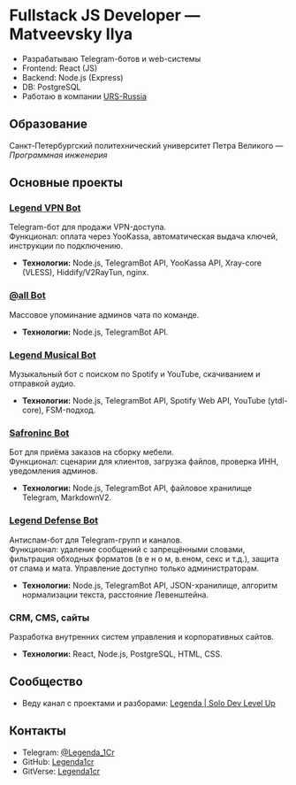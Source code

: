 # Fullstack JS Developer — Matveevsky Ilya

- Разрабатываю Telegram-ботов и web-системы  
- Frontend: React (JS)  
- Backend: Node.js (Express)  
- DB: PostgreSQL  
- Работаю в компании [URS-Russia](https://urs-rus.com)

## Образование
Санкт-Петербургский политехнический университет Петра Великого — *Программная инженерия*

## Основные проекты

### [Legend VPN Bot](https://t.me/Legend_VPN_bot)
Telegram-бот для продажи VPN-доступа.  
Функционал: оплата через YooKassa, автоматическая выдача ключей, инструкции по подключению.  
- **Технологии:** Node.js, TelegramBot API, YooKassa API, Xray-core (VLESS), Hiddify/V2RayTun, nginx.  

### [@all Bot](https://t.me/Legend_all_bot)
Массовое упоминание админов чата по команде.  
- **Технологии:** Node.js, TelegramBot API.  

### [Legend Musical Bot](https://t.me/Legend_Musical_bot)
Музыкальный бот с поиском по Spotify и YouTube, скачиванием и отправкой аудио.  
- **Технологии:** Node.js, TelegramBot API, Spotify Web API, YouTube (ytdl-core), FSM-подход.  

### [Safroninc Bot](https://t.me/safroninc_bot)
Бот для приёма заказов на сборку мебели.  
Функционал: сценарии для клиентов, загрузка файлов, проверка ИНН, уведомления админов.  
- **Технологии:** Node.js, TelegramBot API, файловое хранилище Telegram, MarkdownV2.  

### [Legend Defense Bot](https://t.me/Legend_defense_bot)
Антиспам-бот для Telegram-групп и каналов.  
Функционал: удаление сообщений с запрещёнными словами, фильтрация обходных форматов (в е н о м, в.еном, ceкс и т.д.), защита от спама и мата. Управление доступно только администраторам.  
- **Технологии:** Node.js, TelegramBot API, JSON-хранилище, алгоритм нормализации текста, расстояние Левенштейна.  

### CRM, CMS, сайты
Разработка внутренних систем управления и корпоративных сайтов.  
- **Технологии:** React, Node.js, PostgreSQL, HTML, CSS.  

## Сообщество
- Веду канал с проектами и разборами: [Legenda | Solo Dev Level Up](https://t.me/Legenda_Dev)

## Контакты
- Telegram: [@Legenda_1Cr](https://t.me/Legenda_1Cr)  
- GitHub: [Legenda1cr](https://github.com/Legenda1cr)  
- GitVerse: [Legenda1cr](https://gitverse.ru/Legenda_1cr)  
